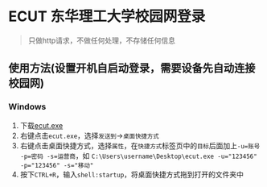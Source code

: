 # ECUT 东华理工大学校园网登录

> 只做http请求，不做任何处理，不存储任何信息

## 使用方法(设置开机自启动登录，需要设备先自动连接校园网)

### Windows

1. 下载[ecut.exe]()
2. 右键点击`ecut.exe`，选择`发送到`->`桌面快捷方式`
3. 右键点击桌面快捷方式，选择`属性`，在`快捷方式`标签页中的`目标`后面加上`-u=账号 -p=密码 -s=运营商`，如
   `C:\Users\username\Desktop\ecut.exe -u="123456" -p="123456" -s="移动"`
4. 按下`CTRL+R`，输入`shell:startup`，将桌面快捷方式拖到打开的文件夹中